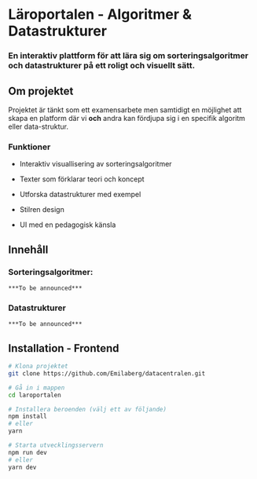 # Läroportalen - Algoritmer & Datastrukturer

### En interaktiv plattform för att lära sig om **sorteringsalgoritmer** och **datastrukturer** på ett roligt och visuellt sätt.

## Om projektet

Projektet är tänkt som ett examensarbete men samtidigt en möjlighet att skapa en platform där vi **och** andra kan fördjupa sig i en specifik algoritm eller data-struktur.

### Funktioner

- Interaktiv visuallisering av sorteringsalgoritmer

- Texter som förklarar teori och koncept

- Utforska datastrukturer med exempel

- Stilren design

- UI med en pedagogisk känsla

## Innehåll

### Sorteringsalgoritmer:

    ***To be announced***

### Datastrukturer

    ***To be announced***


## Installation - Frontend

```Bash
# Klona projektet
git clone https://github.com/Emilaberg/datacentralen.git

# Gå in i mappen
cd laroportalen

# Installera beroenden (välj ett av följande)
npm install
# eller
yarn

# Starta utvecklingsservern
npm run dev
# eller
yarn dev

```
